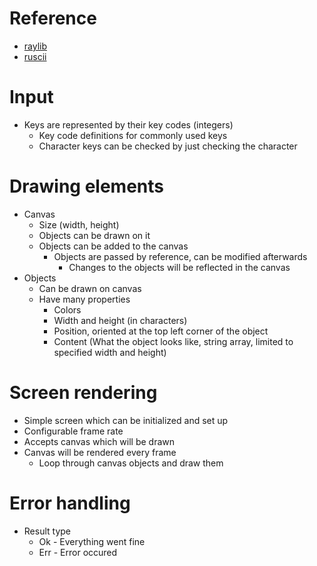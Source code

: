# Reference

- [raylib](https://github.com/raysan5/raylib)
- [ruscii](https://github.com/lemunozm/ruscii)

# Input

- Keys are represented by their key codes (integers)
  - Key code definitions for commonly used keys
  - Character keys can be checked by just checking the character

# Drawing elements

- Canvas
  - Size (width, height)
  - Objects can be drawn on it
  - Objects can be added to the canvas
    - Objects are passed by reference, can be modified afterwards
      - Changes to the objects will be reflected in the canvas
- Objects
  - Can be drawn on canvas
  - Have many properties
    - Colors
    - Width and height (in characters)
    - Position, oriented at the top left corner of the object
    - Content (What the object looks like, string array, limited to specified width and height)

# Screen rendering

- Simple screen which can be initialized and set up
- Configurable frame rate
- Accepts canvas which will be drawn
- Canvas will be rendered every frame
  - Loop through canvas objects and draw them

# Error handling

- Result type
  - Ok - Everything went fine
  - Err - Error occured
